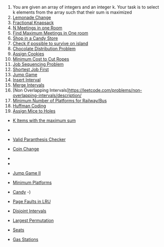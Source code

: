 1. You are given an array of integers and an integer k. Your task is to select k elements from the array such that their sum is maximized
2. [Lemonade Change](https://leetcode.com/problems/lemonade-change/description/)
3. [Fractional Knapsack](https://www.geeksforgeeks.org/problems/fractional-knapsack-1587115620/1)
4. [N Meetings in one Room](https://www.geeksforgeeks.org/problems/n-meetings-in-one-room-1587115620/1)
5. [Find Maximum Meetings in One room](https://www.geeksforgeeks.org/find-maximum-meetings-in-one-room/)
6. [Shop in a Candy Store](https://www.geeksforgeeks.org/problems/shop-in-candy-store1145/1)
7. [Check if possible to survive on island](https://www.geeksforgeeks.org/problems/check-if-it-is-possible-to-survive-on-island4922/1?itm_source=geeksforgeeks&itm_medium=article&itm_campaign=bottom_sticky_on_article)
8. [Chocolate Distribution Problem](https://www.geeksforgeeks.org/problems/chocolate-distribution-problem3825/1)
9. [Assign Cookies](leetcode.com/problems/assign-cookies/description)
10. [Minimum Cost to Cut Ropes](https://www.geeksforgeeks.org/problems/minimum-cost-of-ropes-1587115620/1)
11. [Job Sequencing Problem](https://www.geeksforgeeks.org/problems/job-sequencing-problem-1587115620/1)
12. [Shortest Job First](https://www.geeksforgeeks.org/problems/shortest-job-first/1)
13. [Jump Game](https://leetcode.com/problems/jump-game/description/)
14. [Insert Interval](https://leetcode.com/problems/insert-interval/description/)
15. [Merge Intervals](https://leetcode.com/problems/merge-intervals/description/)
16. [Non Overlapping Intervals]https://leetcode.com/problems/non-overlapping-intervals/description/
17. [Minimum Number of Platforms for Railway/Bus](https://www.geeksforgeeks.org/minimum-number-platforms-required-railwaybus-station/) 
18. [Huffman Coding](https://www.geeksforgeeks.org/problems/huffman-encoding3345/1)
19. [Assign Mice to Holes](https://www.geeksforgeeks.org/problems/assign-mice-holes3053/0)

- [K Items with the maximum sum](https://leetcode.com/problems/k-items-with-the-maximum-sum/description/)
- 
- [Valid Paranthesis Checker](https://leetcode.com/problems/valid-parenthesis-string/description/)
- [Coin Change](https://www.geeksforgeeks.org/find-minimum-number-of-coins-that-make-a-change/)

- 
- 
- [Jump Game II](https://leetcode.com/problems/jump-game-ii/description/)
- [Minimum Platforms](https://www.geeksforgeeks.org/problems/minimum-platforms-1587115620/1)
- [Candy](https://leetcode.com/problems/candy/description/)
-)

- [Page Faults in LRU](https://www.geeksforgeeks.org/problems/page-faults-in-lru5603/1)

- [Disjoint Intervals]()
- [Largest Permutation]()
- [Seats](https://www.geeksforgeeks.org/minimum-jumps-required-to-make-a-group-of-persons-sit-together/)
- [Gas Stations](https://leetcode.com/problems/gas-station/description/)

